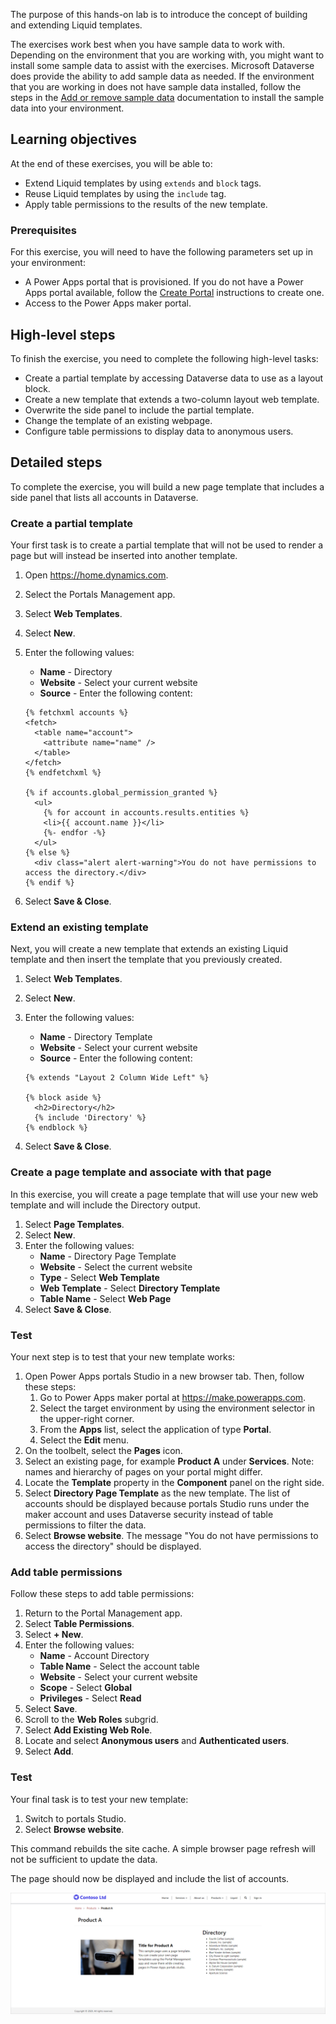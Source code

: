 The purpose of this hands-on lab is to introduce the concept of building and extending Liquid templates.

The exercises work best when you have sample data to work with. Depending on the environment that you are working with, you might want to install some sample data to assist with the exercises. Microsoft Dataverse does provide the ability to add sample data as needed. If the environment that you are working in does not have sample data installed, follow the steps in the [Add or remove sample data](/power-platform/admin/add-remove-sample-data/?azure-portal=true) documentation to install the sample data into your environment.

## Learning objectives

At the end of these exercises, you will be able to:

- Extend Liquid templates by using `extends` and `block` tags.
- Reuse Liquid templates by using the `include` tag.
- Apply table permissions to the results of the new template.

### Prerequisites

For this exercise, you will need to have the following parameters set up in your environment:

- A Power Apps portal that is provisioned. If you do not have a Power Apps portal available, follow the [Create Portal](/powerapps/maker/portals/create-portal/?azure-portal=true) instructions to create one.
- Access to the Power Apps maker portal.

## High-level steps

To finish the exercise, you need to complete the following high-level tasks:

- Create a partial template by accessing Dataverse data to use as a layout block.
- Create a new template that extends a two-column layout web template.
- Overwrite the side panel to include the partial template.
- Change the template of an existing webpage.
- Configure table permissions to display data to anonymous users.

## Detailed steps

To complete the exercise, you will build a new page template that includes a side panel that lists all accounts in Dataverse.  

### Create a partial template

Your first task is to create a partial template that will not be used to render a page but will instead be inserted into another template.

1. Open https://home.dynamics.com.
2. Select the Portals Management app.
3. Select **Web Templates**.
4. Select **New**.
5. Enter the following values:
   - **Name** - Directory 
   - **Website** - Select your current website
   - **Source** - Enter the following content:

    ```twig
    {% fetchxml accounts %}
    <fetch>
      <table name="account">
        <attribute name="name" />
      </table>
    </fetch>
    {% endfetchxml %}
    
    {% if accounts.global_permission_granted %}
      <ul>
        {% for account in accounts.results.entities %} 
        <li>{{ account.name }}</li>
        {%- endfor -%}
      </ul>
    {% else %}
      <div class="alert alert-warning">You do not have permissions to access the directory.</div>
    {% endif %}
    ```

6. Select **Save & Close**.

### Extend an existing template

Next, you will create a new template that extends an existing Liquid template and then insert the template that you previously created.

1. Select **Web Templates**.
2. Select **New**.
3. Enter the following values:
   - **Name** - Directory Template
   - **Website** - Select your current website
   - **Source** - Enter the following content:

    ```twig
    {% extends "Layout 2 Column Wide Left" %}
    
    {% block aside %}
      <h2>Directory</h2>
      {% include 'Directory' %}
    {% endblock %}
    ```

6. Select **Save & Close**.

### Create a page template and associate with that page

In this exercise, you will create a page template that will use your new web template and will include the Directory output.

1. Select **Page Templates**.
2. Select **New**.
3. Enter the following values:
   - **Name** - Directory Page Template
   - **Website** - Select the current website
   - **Type** - Select **Web Template**
   - **Web Template** - Select **Directory Template**
   - **Table Name** - Select **Web Page**
4. Select **Save & Close**.

### Test

Your next step is to test that your new template works:

1. Open Power Apps portals Studio in a new browser tab. Then, follow these steps:
   1. Go to Power Apps maker portal at https://make.powerapps.com.
   2. Select the target environment by using the environment selector in the upper-right corner.
   3. From the **Apps** list, select the application of type **Portal**.
   4. Select the **Edit** menu.
2. On the toolbelt, select the **Pages** icon.
3. Select an existing page, for example **Product A** under **Services**. Note: names and hierarchy of pages on your portal might differ.
4. Locate the **Template** property in the **Component** panel on the right side.
5. Select **Directory Page Template** as the new template.
   The list of accounts should be displayed because portals Studio runs under the maker account and uses Dataverse security instead of table permissions to filter the data.
6. Select **Browse website**.
   The message "You do not have permissions to access the directory" should be displayed.

### Add table permissions

Follow these steps to add table permissions:

1. Return to the Portal Management app.
2. Select **Table Permissions**.
3. Select **+ New**.
4. Enter the following values:
   - **Name** - Account Directory
   - **Table Name** - Select the account table
   - **Website** - Select your current website
   - **Scope** - Select **Global**
   - **Privileges** - Select **Read**
5. Select **Save**.
6. Scroll to the **Web Roles** subgrid.
7. Select **Add Existing Web Role**.
8. Locate and select **Anonymous users** and **Authenticated users**.
9. Select **Add**.

### Test

Your final task is to test your new template:

1. Switch to portals Studio.
2. Select **Browse website**.

This command rebuilds the site cache. A simple browser page refresh will not be sufficient to update the data.

The page should now be displayed and include the list of accounts.

   ![Site cache rebuilt with page displayed and list of accounts.](../media/build-template.png)
